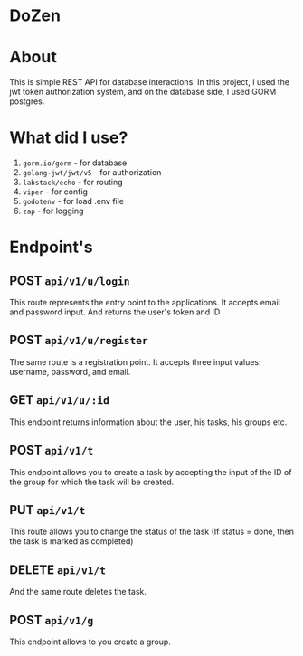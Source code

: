 # DoZen

# About
This is simple REST API for database interactions. In this project, I used the jwt token authorization system, and on the database side, I used GORM postgres.

# What did I use?
1. `gorm.io/gorm` - for database
2. `golang-jwt/jwt/v5` - for authorization
3. `labstack/echo` - for routing
4. `viper` - for config
5. `godotenv` - for load .env file
6. `zap` - for logging

# Endpoint's
## POST `api/v1/u/login` 
This route represents the entry point to the applications. It accepts email and password input. And returns the user's token and ID

## POST `api/v1/u/register`
The same route is a registration point. It accepts three input values: username, password, and email.

## GET `api/v1/u/:id`
This endpoint returns information about the user, his tasks, his groups etc.

## POST `api/v1/t`
This endpoint allows you to create a task by accepting the input of the ID of the group for which the task will be created.

## PUT `api/v1/t`
This route allows you to change the status of the task (If status = done, then the task is marked as completed)

## DELETE `api/v1/t`
And the same route deletes the task.

## POST `api/v1/g`
This endpoint allows to you create a group.
